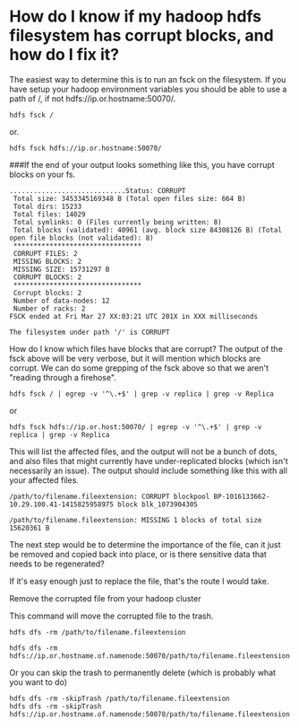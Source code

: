# How do I know if my hadoop hdfs filesystem has corrupt blocks, and how do I fix it?

The easiest way to determine this is to run an fsck on the filesystem. If you have setup your hadoop environment variables you should be able to use a path of /, if not hdfs://ip.or.hostname:50070/.
```
hdfs fsck /
```
or.
```
hdfs fsck hdfs://ip.or.hostname:50070/
```

###If the end of your output looks something like this, you have corrupt blocks on your fs.

```
.............................Status: CORRUPT
 Total size: 3453345169348 B (Total open files size: 664 B)
 Total dirs: 15233
 Total files: 14029
 Total symlinks: 0 (Files currently being written: 8)
 Total blocks (validated): 40961 (avg. block size 84308126 B) (Total open file blocks (not validated): 8)
 ********************************
 CORRUPT FILES: 2
 MISSING BLOCKS: 2
 MISSING SIZE: 15731297 B
 CORRUPT BLOCKS: 2
 ********************************
 Corrupt blocks: 2
 Number of data-nodes: 12
 Number of racks: 2
FSCK ended at Fri Mar 27 XX:03:21 UTC 201X in XXX milliseconds

The filesystem under path '/' is CORRUPT
```

How do I know which files have blocks that are corrupt?
The output of the fsck above will be very verbose, but it will mention which blocks are corrupt. We can do some grepping of the fsck above so that we aren't "reading through a firehose".
```
hdfs fsck / | egrep -v '^\.+$' | grep -v replica | grep -v Replica
```
or
```
hdfs fsck hdfs://ip.or.host:50070/ | egrep -v '^\.+$' | grep -v replica | grep -v Replica
```

This will list the affected files, and the output will not be a bunch of dots, and also files that might currently have under-replicated blocks (which isn't necessarily an issue). The output should include something like this with all your affected files.
```
/path/to/filename.fileextension: CORRUPT blockpool BP-1016133662-10.29.100.41-1415825958975 block blk_1073904305

/path/to/filename.fileextension: MISSING 1 blocks of total size 15620361 B
```

The next step would be to determine the importance of the file, can it just be removed and copied back into place, or is there sensitive data that needs to be regenerated?

If it's easy enough just to replace the file, that's the route I would take.

Remove the corrupted file from your hadoop cluster

This command will move the corrupted file to the trash.
```
hdfs dfs -rm /path/to/filename.fileextension
```
```
hdfs dfs -rm hdfs://ip.or.hostname.of.namenode:50070/path/to/filename.fileextension
```

Or you can skip the trash to permanently delete (which is probably what you want to do)
```
hdfs dfs -rm -skipTrash /path/to/filename.fileextension
hdfs dfs -rm -skipTrash hdfs://ip.or.hostname.of.namenode:50070/path/to/filename.fileextension
```